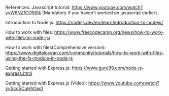 















References: 
Javascript tutorial: https://www.youtube.com/watch?v=W6NZfCO5SIk (Mandatory if you haven’t worked on javascript earlier).

Introduction to Node.js: https://nodejs.dev/en/learn/introduction-to-nodejs/

How to work with files: https://www.freecodecamp.org/news/how-to-work-with-files-in-node-js/

How to work with files(Comprehensive version): https://www.digitalocean.com/community/tutorials/how-to-work-with-files-using-the-fs-module-in-node-js

Getting started with Express.js: https://www.guru99.com/node-js-express.html

Getting started with Express.js (Video): https://www.youtube.com/watch?v=SccSCuHhOw0


